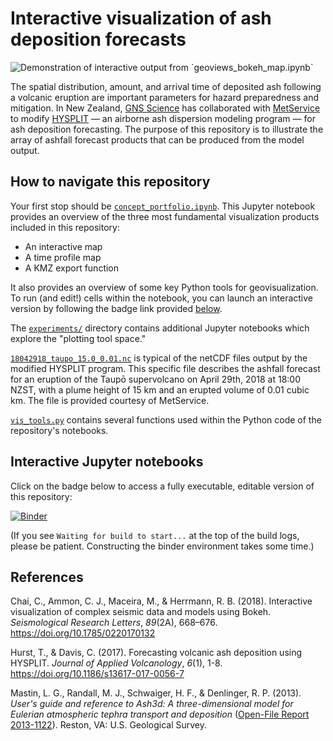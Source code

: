 # Interactive visualization of ash deposition forecasts
![](demonstration.gif "Demonstration of interactive output from `geoviews_bokeh_map.ipynb`")

The spatial distribution, amount, and arrival time of deposited ash following a volcanic eruption are important parameters for hazard preparedness and mitigation. In New Zealand, [GNS Science](https://www.gns.cri.nz/) has collaborated with [MetService](http://www.metservice.com/national/home) to modify [HYSPLIT](https://ready.arl.noaa.gov/HYSPLIT.php) &mdash; an airborne ash dispersion modeling program &mdash; for ash deposition forecasting. The purpose of this repository is to illustrate the array of ashfall forecast products that can be produced from the model output.

## How to navigate this repository
Your first stop should be [`concept_portfolio.ipynb`](concept_portfolio.ipynb). This Jupyter notebook provides an overview of the three most fundamental visualization products included in this repository:

* An interactive map
* A time profile map
* A KMZ export function

It also provides an overview of some key Python tools for geovisualization. To run (and edit!) cells within the notebook, you can launch an interactive version by following the badge link provided [below](#interactive-jupyter-notebooks).

The [`experiments/`](experiments) directory contains additional Jupyter notebooks which explore the "plotting tool space."

[`18042918_taupo_15.0_0.01.nc`](18042918_taupo_15.0_0.01.nc) is typical of the netCDF files output by the modified HYSPLIT program. This specific file describes the ashfall forecast for an eruption of the Taupō supervolcano on April 29th, 2018 at 18:00 NZST, with a plume height of 15 km and an erupted volume of 0.01 cubic km. The file is provided courtesy of MetService.

[`vis_tools.py`](vis_tools.py) contains several functions used within the Python code of the repository's notebooks.

## Interactive Jupyter notebooks
Click on the badge below to access a fully executable, editable version of this repository:

[![Binder](https://mybinder.org/badge.svg)](https://mybinder.org/v2/gh/liamtoney/ashfall_visual/master)

(If you see `Waiting for build to start...` at the top of the build logs, please be patient. Constructing the binder environment takes some time.)

## References
Chai, C., Ammon, C. J., Maceira, M., & Herrmann, R. B. (2018). Interactive visualization of complex seismic data and models using Bokeh. *Seismological Research Letters*, *89*(2A), 668–676. <https://doi.org/10.1785/0220170132>

Hurst, T., & Davis, C. (2017). Forecasting volcanic ash deposition using HYSPLIT. *Journal of Applied Volcanology*, *6*(1), 1-8. <https://doi.org/10.1186/s13617-017-0056-7>

Mastin, L. G., Randall, M. J., Schwaiger, H. F., & Denlinger, R. P. (2013). *User's guide and reference to Ash3d: A three-dimensional model for Eulerian atmospheric tephra transport and deposition* ([Open-File Report 2013-1122](https://pubs.usgs.gov/of/2013/1122/pdf/ofr20131122.pdf)). Reston, VA: U.S. Geological Survey.
